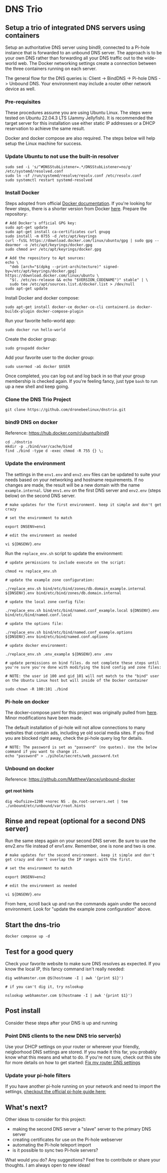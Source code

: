 # DNS Trio
## Setup a trio of integrated DNS servers using containers
Setup an authoritative DNS server using bind9, connected to a Pi-hole instance that is forwarded to an unbound DNS server. The approach is to be your own DNS rather than forwarding all your DNS traffic out to the wide-world web. The Docker networking settings create a connection between the three containers running on each server.

The general flow for the DNS queries is: 
Client -> BindDNS -> Pi-hole DNS -> Unbound DNS. Your environment may include a router other network device as well. 
### Pre-requisites
These procedures assume you are using Ubuntu Linux. The steps were tested on Ubuntu 22.04.3 LTS (Jammy Jellyfish). It is recommended the target server for this installation use either static IP addresses or a DHCP reservation to achieve the same result.

Docker and docker compose are also required. The steps below will help setup the Linux machine for success.
### Update Ubuntu to not use the built-in resolver
```
sudo sed -i 's/^#DNSStubListener=.*/DNSStubListener=no/g' /etc/systemd/resolved.conf
sudo ln -sf /run/systemd/resolve/resolv.conf /etc/resolv.conf
sudo systemctl restart systemd-resolved
```
### Install Docker
Steps adopted from official [Docker documentation](https://docs.docker.com/engine/install/ubuntu/#install-using-the-repository). If you're looking for fewer steps, there is a shorter version from Docker [here](https://docs.docker.com/engine/install/ubuntu/#install-using-the-convenience-script). Prepare the repository:
```
# Add Docker's official GPG key:
sudo apt-get update
sudo apt-get install ca-certificates curl gnupg
sudo install -m 0755 -d /etc/apt/keyrings
curl -fsSL https://download.docker.com/linux/ubuntu/gpg | sudo gpg --dearmor -o /etc/apt/keyrings/docker.gpg
sudo chmod a+r /etc/apt/keyrings/docker.gpg

# Add the repository to Apt sources:
echo \
  "deb [arch="$(dpkg --print-architecture)" signed-by=/etc/apt/keyrings/docker.gpg] https://download.docker.com/linux/ubuntu \
  "$(. /etc/os-release && echo "$VERSION_CODENAME")" stable" | \
  sudo tee /etc/apt/sources.list.d/docker.list > /dev/null
sudo apt-get update
```
Install Docker and docker compose:
```
sudo apt-get install docker-ce docker-ce-cli containerd.io docker-buildx-plugin docker-compose-plugin
```
Run your favorite hello-world app:
```
sudo docker run hello-world
```
Create the docker group:
```
sudo groupadd docker
```
Add your favorite user to the docker group:
```
sudo usermod -aG docker $USER
```
Once completed, you can log out and log back in so that your group membership is checked again. If you're feeling fancy, just type ```bash``` to run up a new shell and keep going.
### Clone the DNS Trio Project
```
git clone https://github.com/dronebeelinux/dnstrio.git
```
### bind9 DNS on docker
Reference:
https://hub.docker.com/r/ubuntu/bind9
```
cd ./dnstrio
mkdir -p ./bind/var/cache/bind
find ./bind -type d -exec chmod -R 755 {} \;
```
### Update the environment
The settings in the ```env1.env``` and ```env2.env``` files can be updated to suite your needs based on your networking and hostname requirements. If no changes are made, the result will be a new domain with the name ```example.internal```. Use ```env1.env``` on the first DNS server and ```env2.env``` (steps below) on the second DNS server.
```
# make updates for the first environment. keep it simple and don't get crazy

# set the environment to match

export DNSENV=env1

# edit the environment as needed

vi ${DNSENV}.env
```
Run the ```replace_env.sh``` script to update the environment:
```
# update permissions to include execute on the script:

chmod +x replace_env.sh

# update the example zone configuration:

./replace_env.sh bind/etc/bind/zones/db.domain_example.internal ${DNSENV}.env bind/etc/bind/zones/db.domain.internal

# update the local zone config file:

./replace_env.sh bind/etc/bind/named.conf_example.local ${DNSENV}.env bind/etc/bind/named.conf.local

# update the options file:

./replace_env.sh bind/etc/bind/named.conf_example.options ${DNSENV}.env bind/etc/bind/named.conf.options

# update docker environment:

./replace_env.sh .env_example ${DNSENV}.env .env

# update permissions on bind files. do not complete these steps until you're sure you're done with modifying the bind config and zone files:

# NOTE: the user id 100 and gid 101 will not match to the "bind" user on the Ubuntu Linux host but will inside of the Docker container

sudo chown -R 100:101 ./bind
```
### Pi-hole on docker
The docker-compose.yaml for this project was originally pulled from
[here](https://github.com/pi-hole/docker-pi-hole). Minor modifications have been made.

The default installation of pi-hole will not allow connections to many websites that contain ads, including ye old social media sites. If you find you are blocked right away, check the pi-hole query log for details.
```
# NOTE: The password is set as "password" (no quotes). Use the below command if you want to change it.
echo "password" > ./pihole/secrets/web_password.txt
```
### Unbound on docker
Reference:
https://github.com/MatthewVance/unbound-docker

#### get root hints
```
dig +bufsize=1200 +norec NS . @a.root-servers.net | tee ./unbound/etc/unbound/var/root.hints
```
## Rinse and repeat (optional for a second DNS server)
Run the same steps again on your second DNS server. Be sure to use the env2.env file instead of env1.env. Remember, one is none and two is one.
```
# make updates for the second environment. keep it simple and don't get crazy and don't overlap the IP ranges with the first.

# set the environment to match

export DNSENV=env2

# edit the environment as needed

vi ${DNSENV}.env
```
From here, scroll back up and run the commands again under the second environment. Look for "update the example zone configuration" above.
## Start the dns-trio
```
docker compose up -d
```
## Test for a good query
Check your favorite website to make sure DNS resolves as expected. If you know the local IP, this fancy command isn't really needed:
```
dig webhamster.com @$(hostname -I | awk '{print $1}')

# if you can't dig it, try nslookup

nslookup webhamster.com $(hostname -I | awk '{print $1}')
```
## Post install
Consider these steps after your DNS is up and running
### Point DNS clients to the new DNS trio server(s)
Use your DHCP settings on your router or wherever your friendly, neigborhood DNS settings are stored. If you made it this far, you probably know what this means and what to do. If you're not sure, check out this site for more details on how to get started: [Fix my router DNS settings](https://letmegooglethat.com/?q=how+do+i+update+the+dns+server+setting+on+my+router%3F)
### Update your pi-hole filters
If you have another pi-hole running on your network and need to import the settings, [checkout the official pi-hole guide here:](https://docs.pi-hole.net/core/pihole-command/?h=telepor#teleport)
## What's next?
Other ideas to consider for this project:
* making the second DNS server a "slave" server to the primary DNS server
* creating certificates for use on the Pi-hole webserver
* automating the Pi-hole teleport import
* is it possible to sync two Pi-hole servers?

What would you do? Any suggestions? Feel free to contribute or share your thoughts. I am always open to new ideas!
